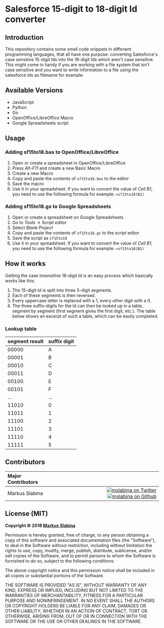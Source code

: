 # Salesforce 15-digit to 18-digit Id converter

## Introduction

This repository contains some small code snippets in diffenent programming languages, that all have one purpose: converting Salesforce's case sensitive 15-digit Ids into the 18-digit Ids which aren't case sensitive. This might come in handy if you are working with a file system that isn't case sensitive and you want to write information to a file using the salesforce ids as filename for example.

## Available Versions

 - JavaScript
 - Python
 - Go
 - OpenOffice/LibreOffice Macro
 - Google Spreadsheets script

## Usage

### Adding sf15to18.bas to OpenOffice/LibreOffice

1. Open or create a spreadsheet in OpenOffice/LibreOffice
2. Press *Alt-F11* and create a new Basic Macro
3. Create a new Macro
4. Copy and paste the contents of `sf15to18.bas` to the editor
5. Save the macro
6. Use it in your spreadsheet. If you want to convert the value of *Cell B1*, you need to use the following formula for example: `=sf15to18(B1)`

### Adding sf15to18.gs to Google Spreadsheets

1. Open or create a spreadsheet on Google Spreadsheets
2. Go to *Tools -> Script editor*
3. Select *Blank Project*
4. Copy and paste the contents of `sf15to18.gs` to the script editor
5. Save the script as `sf15to18`
6. Use it in your spreadsheet. If you want to convert the value of *Cell B1*, you need to use the following formula for example: `=sf15to18(B1)`

## How it works

Getting the case insensitive 18-digit Id is an easy process which basically works like this:

1. The 15-digit Id is split into three 5-digit segments.
2. Each of these segments is then reversed.
3. Every uppercase letter is replaced with a 1, every other digit with a 0.
4. The three suffix-digits for the Id can then be looked up in a table, segment by segment (first segment gives the first digit, etc.). The table below shows an excerpt of such a table, which can be easily completed.

### Lookup table

| segment result | suffix digit |
|---|---|
| 00000 | A |
| 00001 | B |
| 00010 | C |
| 00011 | D |
| 00100 | E |
| 00101 | F |
| ... | ... |
| 11010 | 0 |
| 11011 | 1 |
| 11100 | 2 |
| 11101 | 3 |
| 11110 | 4 |
| 11111 | 5 |

## Contributors

|Major Contributors | |
|:----|----:|
|Markus Slabina |[![mslabina on Twitter](https://raw.githubusercontent.com/ExactTarget/fuelux/gh-pages/invertobird-sm.png)](https://twitter.com/mslabina) [![mslabina on Github](https://raw.githubusercontent.com/ExactTarget/fuelux/gh-pages/invertocat-sm.png)](https://github.com/mslabina) |

## License (MIT)

__Copyright © 2018 [Markus Slabina](https://github.com/mslabina)__

Permission is hereby granted, free of charge, to any person obtaining a copy of this software and associated documentation files (the "Software"), to deal in the Software without restriction, including without limitation the rights to use, copy, modify, merge, publish, distribute, sublicense, and/or sell copies of the Software, and to permit persons to whom the Software is furnished to do so, subject to the following conditions:

The above copyright notice and this permission notice shall be included in all copies or substantial portions of the Software.

THE SOFTWARE IS PROVIDED "AS IS", WITHOUT WARRANTY OF ANY KIND, EXPRESS OR IMPLIED, INCLUDING BUT NOT LIMITED TO THE WARRANTIES OF MERCHANTABILITY, FITNESS FOR A PARTICULAR PURPOSE AND NONINFRINGEMENT. IN NO EVENT SHALL THE AUTHORS OR COPYRIGHT HOLDERS BE LIABLE FOR ANY CLAIM, DAMAGES OR OTHER LIABILITY, WHETHER IN AN ACTION OF CONTRACT, TORT OR OTHERWISE, ARISING FROM, OUT OF OR IN CONNECTION WITH THE SOFTWARE OR THE USE OR OTHER DEALINGS IN THE SOFTWARE.
